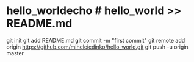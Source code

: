 # hello_worldecho # hello_world >> README.md
git init
git add README.md
git commit -m "first commit"
git remote add origin https://github.com/mihelcicdinko/hello_world.git
git push -u origin master
